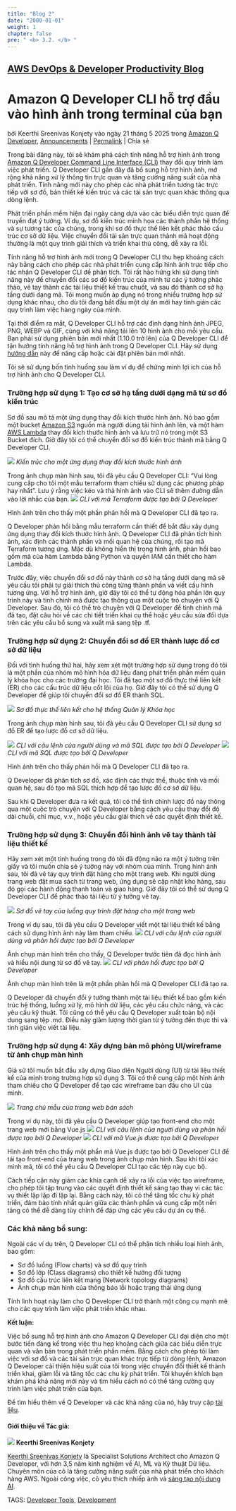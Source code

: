 ```yaml
---
title: "Blog 2"
date: "2000-01-01"
weight: 1
chapter: false
pre: " <b> 3.2. </b> "
---
```

## [AWS DevOps & Developer Productivity Blog](https://aws.amazon.com/blogs/devops/)

# Amazon Q Developer CLI hỗ trợ đầu vào hình ảnh trong terminal của bạn

bởi Keerthi Sreenivas Konjety vào ngày 21 tháng 5 2025 trong [Amazon Q Developer](https://aws.amazon.com/blogs/devops/category/amazon-q/amazon-q-developer/), [Announcements](https://aws.amazon.com/blogs/devops/category/post-types/announcements/) | [Permalink](https://aws.amazon.com/blogs/devops/amazon-q-developer-cli-supports-image-inputs-in-your-terminal/) | Chia sẻ

Trong bài đăng này, tôi sẽ khám phá cách tính năng hỗ trợ hình ảnh trong [Amazon Q Developer Command Line Interface (CLI)](https://aws.amazon.com/q/developer/) thay đổi quy trình làm việc phát triển. Q Developer CLI gần đây đã bổ sung hỗ trợ hình ảnh, mở rộng khả năng xử lý thông tin trực quan và tăng cường năng suất của nhà phát triển. Tính năng mới này cho phép các nhà phát triển tương tác trực tiếp với sơ đồ, bản thiết kế kiến trúc và các tài sản trực quan khác thông qua dòng lệnh.

Phát triển phần mềm hiện đại ngày càng dựa vào các biểu diễn trực quan để truyền đạt ý tưởng. Ví dụ, sơ đồ kiến trúc minh họa các thành phần hệ thống và sự tương tác của chúng, trong khi sơ đồ thực thể liên kết phác thảo cấu trúc cơ sở dữ liệu. Việc chuyển đổi tài sản trực quan thành mã hoạt động thường là một quy trình giải thích và triển khai thủ công, dễ xảy ra lỗi.

Tính năng hỗ trợ hình ảnh mới trong Q Developer CLI thu hẹp khoảng cách này bằng cách cho phép các nhà phát triển cung cấp hình ảnh trực tiếp cho tác nhân Q Developer CLI để phân tích. Tôi rất hào hứng khi sử dụng tính năng này để chuyển đổi các sơ đồ kiến trúc của mình từ các ý tưởng phác thảo, vẽ tay thành các tài liệu thiết kế trau chuốt, và sau đó thành cơ sở hạ tầng dưới dạng mã. Tôi mong muốn áp dụng nó trong nhiều trường hợp sử dụng khác nhau, cho dù tôi đang bắt đầu một dự án mới hay tinh giản các quy trình làm việc hàng ngày của mình.

Tại thời điểm ra mắt, Q Developer CLI hỗ trợ các định dạng hình ảnh JPEG, PNG, WEBP và GIF, cùng với khả năng tải lên 10 hình ảnh cho mỗi yêu cầu. Bạn phải sử dụng phiên bản mới nhất (1.10.0 trở lên) của Q Developer CLI để tận hưởng tính năng hỗ trợ hình ảnh trong Q Developer CLI. Hãy sử dụng [hướng dẫn](https://docs.aws.amazon.com/amazonq/latest/qdeveloper-ug/command-line-installing.html) này để nâng cấp hoặc cài đặt phiên bản mới nhất.

Tôi sẽ sử dụng bốn tình huống sau làm ví dụ để chứng minh lợi ích của hỗ trợ hình ảnh cho Q Developer CLI.

### **Trường hợp sử dụng 1: Tạo cơ sở hạ tầng dưới dạng mã từ sơ đồ kiến trúc**

Sơ đồ sau mô tả một ứng dụng thay đổi kích thước hình ảnh. Nó bao gồm một bucket [Amazon S3](https://aws.amazon.com/s3/) nguồn mà người dùng tải hình ảnh lên, và một hàm [AWS Lambda](https://aws.amazon.com/lambda/) thay đổi kích thước hình ảnh và lưu trữ nó trong một S3 Bucket đích. Giờ đây tôi có thể chuyển đổi sơ đồ kiến trúc thành mã bằng Q Developer CLI.

![](https://d2908q01vomqb2.cloudfront.net/7719a1c782a1ba91c031a682a0a2f8658209adbf/2025/05/20/architecture-chart-1.png)
_Kiến trúc cho một ứng dụng thay đổi kích thước hình ảnh_

Trong ảnh chụp màn hình sau, tôi đã yêu cầu Q Developer CLI: “Vui lòng cung cấp cho tôi một mẫu terraform tham chiếu sử dụng các phương pháp hay nhất”. Lưu ý rằng việc kéo và thả hình ảnh vào CLI sẽ thêm đường dẫn vào lời nhắc của bạn.
![](https://d2908q01vomqb2.cloudfront.net/7719a1c782a1ba91c031a682a0a2f8658209adbf/2025/05/20/usecase1-sc1.jpg)
_CLI với mã Terraform được tạo bởi Q Developer_

Hình ảnh trên cho thấy một phần phản hồi mà Q Developer CLI đã tạo ra.

Q Developer phản hồi bằng mẫu terraform cần thiết để bắt đầu xây dựng ứng dụng thay đổi kích thước hình ảnh. Q Developer CLI đã phân tích hình ảnh, xác định các thành phần và mối quan hệ của chúng, rồi tạo mã Terraform tương ứng. Mặc dù không hiển thị trong hình ảnh, phản hồi bao gồm mã của hàm Lambda bằng Python và quyền IAM cần thiết cho hàm Lambda.

Trước đây, việc chuyển đổi sơ đồ này thành cơ sở hạ tầng dưới dạng mã sẽ yêu cầu tôi phải tự giải thích thủ công từng thành phần và viết cấu hình tương ứng. Với hỗ trợ hình ảnh, giờ đây tôi có thể tự động hóa phần lớn quy trình này và tinh chỉnh mã được tạo thông qua một cuộc trò chuyện với Q Developer. Sau đó, tôi có thể trò chuyện với Q Developer để tinh chỉnh mã đã tạo, đặt câu hỏi về các chi tiết triển khai cụ thể hoặc yêu cầu sửa đổi dựa trên các yêu cầu bổ sung và xuất mã sang tệp .tf.

### **Trường hợp sử dụng 2: Chuyển đổi sơ đồ ER thành lược đồ cơ sở dữ liệu**

Đối với tình huống thứ hai, hãy xem xét một trường hợp sử dụng trong đó tôi là một phần của nhóm mô hình hóa dữ liệu đang phát triển phần mềm quản lý khóa học cho các trường đại học. Tôi đã tạo một sơ đồ thực thể liên kết (ER) cho các cấu trúc dữ liệu cốt lõi của họ. Giờ đây tôi có thể sử dụng Q Developer để giúp tôi chuyển đổi sơ đồ ER thành SQL.

![](https://d2908q01vomqb2.cloudfront.net/7719a1c782a1ba91c031a682a0a2f8658209adbf/2025/05/20/ER-Diagram.png)
_Sơ đồ thực thể liên kết cho hệ thống Quản lý Khóa học_

Trong ảnh chụp màn hình sau, tôi đã yêu cầu Q Developer CLI sử dụng sơ đồ ER để tạo lược đồ cơ sở dữ liệu.

![](https://d2908q01vomqb2.cloudfront.net/7719a1c782a1ba91c031a682a0a2f8658209adbf/2025/05/20/Usecase2-sc1.jpg)
_CLI với câu lệnh của người dùng và mã SQL được tạo bởi Q Developer_
![](https://d2908q01vomqb2.cloudfront.net/7719a1c782a1ba91c031a682a0a2f8658209adbf/2025/05/20/usecase-2-sc2.jpg)
_CLI với mã SQL được tạo bởi Q Developer_

Hình ảnh trên cho thấy phản hồi mà Q Developer CLI đã tạo ra.

Q Developer đã phân tích sơ đồ, xác định các thực thể, thuộc tính và mối quan hệ, sau đó tạo mã SQL thích hợp để tạo lược đồ cơ sở dữ liệu.

Sau khi Q Developer đưa ra kết quả, tôi có thể tinh chỉnh lược đồ này thông qua một cuộc trò chuyện với Q Developer bằng cách yêu cầu thay đổi độ dài chuỗi, chỉ mục, v.v., hoặc yêu cầu giải thích về các quyết định thiết kế.

### **Trường hợp sử dụng 3: Chuyển đổi hình ảnh vẽ tay thành tài liệu thiết kế**

Hãy xem xét một tình huống trong đó tôi đã động não ra một ý tưởng trên giấy và tôi muốn chia sẻ ý tưởng này với nhóm của mình. Trong hình ảnh sau, tôi đã vẽ tay quy trình đặt hàng cho một trang web. Khi người dùng trang web đặt mua sách từ trang web, ứng dụng sẽ cập nhật kho hàng, sau đó gọi các hành động thanh toán và giao hàng. Giờ đây tôi có thể sử dụng Q Developer CLI để phác thảo tài liệu từ ý tưởng vẽ tay.

![](https://d2908q01vomqb2.cloudfront.net/7719a1c782a1ba91c031a682a0a2f8658209adbf/2025/05/20/hand-drawn-diagram-scaled.jpg)
_Sơ đồ vẽ tay của luồng quy trình đặt hàng cho một trang web_

Trong ví dụ sau, tôi đã yêu cầu Q Developer viết một tài liệu thiết kế bằng cách sử dụng hình ảnh này làm tham chiếu.
![](https://d2908q01vomqb2.cloudfront.net/7719a1c782a1ba91c031a682a0a2f8658209adbf/2025/05/20/usecase3-sc1.jpg)
_CLI với câu lệnh của người dùng và phản hồi được tạo bởi Q Developer_

Ảnh chụp màn hình trên cho thấy, Q Developer trước tiên đã đọc hình ảnh và hiểu nội dung từ sơ đồ vẽ tay.
![](https://d2908q01vomqb2.cloudfront.net/7719a1c782a1ba91c031a682a0a2f8658209adbf/2025/05/20/usecase3-sc2.jpg)
_CLI với phản hồi được tạo bởi Q Developer_

Ảnh chụp màn hình trên là một phần phản hồi mà Q Developer CLI đã tạo ra.

Q Developer đã chuyển đổi ý tưởng thành một tài liệu thiết kế bao gồm kiến trúc hệ thống, luồng xử lý, mô hình dữ liệu, các yêu cầu chức năng, và các yêu cầu kỹ thuật. Tôi cũng có thể yêu cầu Q Developer xuất toàn bộ nội dung sang tệp .md. Điều này giảm lượng thời gian từ ý tưởng đến thực thi và tinh giản việc viết tài liệu.

### **Trường hợp sử dụng 4: Xây dựng bản mô phỏng UI/wireframe từ ảnh chụp màn hình**

Giả sử tôi muốn bắt đầu xây dựng Giao diện Người dùng (UI) từ tài liệu thiết kế của mình trong trường hợp sử dụng 3. Tôi có thể cung cấp một hình ảnh tham chiếu cho Q Developer để tạo các wireframe ban đầu cho UI của mình.

![](https://d2908q01vomqb2.cloudfront.net/7719a1c782a1ba91c031a682a0a2f8658209adbf/2025/05/20/book_website.png)
_Trang chủ mẫu của trang web bán sách_

Trong ví dụ này, tôi đã yêu cầu Q Developer giúp tạo front-end cho một trang web mới bằng Vue.js
![](https://d2908q01vomqb2.cloudfront.net/7719a1c782a1ba91c031a682a0a2f8658209adbf/2025/05/20/usecase4-sc1.jpg)
_CLI với câu lệnh của người dùng và phản hồi được tạo bởi Q Developer_
![](https://d2908q01vomqb2.cloudfront.net/7719a1c782a1ba91c031a682a0a2f8658209adbf/2025/05/20/usecase4-sc4.jpg)
_CLI với mã Vue.js được tạo bởi Q Developer_

Hình ảnh trên cho thấy một phần mã Vue.js được tạo bởi Q Developer CLI để tái tạo front-end của trang web trong ảnh chụp màn hình. Sau khi tôi xác minh mã, tôi có thể yêu cầu Q Developer CLI tạo các tệp này cục bộ.

Cách tiếp cận này giảm các khía cạnh dễ xảy ra lỗi của việc tạo wireframe, cho phép tôi tập trung vào các quyết định thiết kế sáng tạo thay vì các tác vụ thiết lập lặp đi lặp lại. Bằng cách này, tôi có thể tăng tốc chu kỳ phát triển, đảm bảo tính nhất quán giữa các thành phần và cung cấp một nền tảng có thể dễ dàng tùy chỉnh để đáp ứng các yêu cầu dự án cụ thể.

### **Các khả năng bổ sung:**

Ngoài các ví dụ trên, Q Developer CLI có thể phân tích nhiều loại hình ảnh, bao gồm:

  * Sơ đồ luồng (Flow charts) và sơ đồ quy trình
  * Sơ đồ lớp (Class diagrams) cho thiết kế hướng đối tượng
  * Sơ đồ cấu trúc liên kết mạng (Network topology diagrams)
  * Ảnh chụp màn hình của thông báo lỗi hoặc trạng thái ứng dụng

Tính linh hoạt này làm cho Q Developer CLI trở thành một công cụ mạnh mẽ cho các quy trình làm việc phát triển khác nhau.

**Kết luận:**

Việc bổ sung hỗ trợ hình ảnh cho Amazon Q Developer CLI đại diện cho một bước tiến đáng kể trong việc thu hẹp khoảng cách giữa các biểu diễn trực quan và văn bản trong phát triển phần mềm. Bằng cách cho phép tôi làm việc với sơ đồ và các tài sản trực quan khác trực tiếp từ dòng lệnh, Amazon Q Developer cải thiện hiệu suất của tôi trong việc chuyển đổi thiết kế thành triển khai, giảm lỗi và tăng tốc các chu kỳ phát triển. Tôi khuyến khích bạn khám phá khả năng mới này và tìm hiểu cách nó có thể tăng cường quy trình làm việc phát triển của bạn.

Để tìm hiểu thêm về Q Developer và các khả năng của nó, hãy truy cập [tài liệu](https://docs.aws.amazon.com/amazonq/latest/qdeveloper-ug/what-is.html).

#### **Giới thiệu về Tác giả:**

![](https://d2908q01vomqb2.cloudfront.net/7719a1c782a1ba91c031a682a0a2f8658209adbf/2025/05/20/keerthi_photo-150x150.jpg)
**Keerthi Sreenivas Konjety**

[Keerthi Sreenivas Konjety](https://www.linkedin.com/in/keer718/) là Specialist Solutions Architect cho Amazon Q Developer, với hơn 3,5 năm kinh nghiệm về AI, ML và Kỹ thuật Dữ liệu. Chuyên môn của cô là tăng cường năng suất của nhà phát triển cho khách hàng AWS. Ngoài công việc, cô yêu thích nhiếp ảnh và [sáng tạo nội dung AI](https://www.instagram.com/qriositybykeerthi/).

TAGS: [Developer Tools](https://aws.amazon.com/blogs/devops/tag/developer-tools/), [Development](https://aws.amazon.com/blogs/devops/tag/development/)
